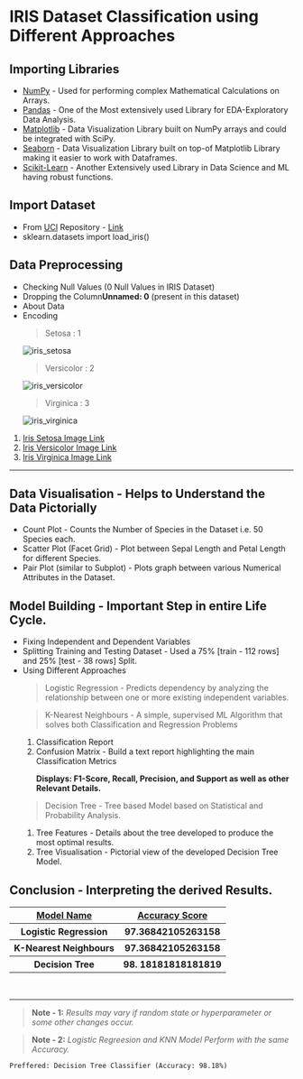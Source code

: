 <h1>IRIS Dataset Classification using Different Approaches</h1>
<h2>Importing Libraries</h2>
    <ul>
        <li><a href="https://numpy.org/doc/" target="_blank">NumPy</a> - Used for performing complex Mathematical Calculations on Arrays.</li>
        <li><a href="https://pandas.pydata.org/docs/" target="_blank">Pandas</a> - One of the Most extensively used Library for EDA-Exploratory Data Analysis.</li>
        <li><a href="https://matplotlib.org/stable/contents.html" target="_blank">Matplotlib</a> - Data Visualization Library built on NumPy arrays and could be integrated with SciPy.</li>
        <li><a href="https://seaborn.pydata.org/" target="_blank">Seaborn</a> - Data Visualization Library built on top-of Matplotlib Library making it easier to work with Dataframes.</li>
        <li><a href="https://scikit-learn.org/stable/" target="_blank">Scikit-Learn</a> - Another Extensively used Library in Data Science and ML having robust functions.</li>
    </ul>
<h2>Import Dataset</h2>
    <ul>
        <li>From <a href="https://archive.ics.uci.edu/ml/index.php" target="_blank">UCI</a> Repository - <a href="http://archive.ics.uci.edu/ml/datasets/Iris" target="_blank">Link</a></li>
        <li>sklearn.datasets import load_iris()</li>
    </ul>
<h2>Data Preprocessing</h2>
    <ul>
        <li>Checking Null Values (0 Null Values in IRIS Dataset)</li>
        <li>Dropping the Column<b>Unnamed: 0</b> (present in this dataset)</li>
        <li>About Data</li>
        <li>Encoding</li>

> Setosa : 1

![iris_setosa](https://upload.wikimedia.org/wikipedia/commons/5/56/Kosaciec_szczecinkowaty_Iris_setosa.jpg)

> Versicolor : 2

![iris_versicolor](https://upload.wikimedia.org/wikipedia/commons/2/27/Blue_Flag%2C_Ottawa.jpg)

> Virginica : 3

![iris_virginica](https://upload.wikimedia.org/wikipedia/commons/thumb/f/f8/Iris_virginica_2.jpg/1200px-Iris_virginica_2.jpg)
    </ul>

<ol>
    <li><a href="https://upload.wikimedia.org/wikipedia/commons/5/56/Kosaciec_szczecinkowaty_Iris_setosa.jpg">Iris Setosa Image Link</a></li>
    <li><a href="https://upload.wikimedia.org/wikipedia/commons/2/27/Blue_Flag%2C_Ottawa.jpg">Iris Versicolor Image Link</a></li>
    <li><a href="https://upload.wikimedia.org/wikipedia/commons/thumb/f/f8/Iris_virginica_2.jpg/1200px-Iris_virginica_2.jpg">Iris Virginica Image Link</a></li>
</ol>
<hr>
<h2>Data Visualisation - Helps to Understand the Data Pictorially</h2>
    <ul>
        <li>Count Plot - Counts the Number of Species in the Dataset i.e. 50 Species each.</li>
        <li>Scatter Plot (Facet Grid) - Plot between Sepal Length and Petal Length for different Species.</li>
        <li>Pair Plot (similar to Subplot) - Plots graph between various Numerical Attributes in the Dataset.</li>
    </ul>
<h2>Model Building - Important Step in entire Life Cycle.</h2>
    <ul>
        <li>Fixing Independent and Dependent Variables</li>
        <li>Splitting Training and Testing Dataset - Used a 75% [train - 112 rows] and 25% [test - 38 rows] Split.</li>
        <li>Using Different Approaches</li>

> Logistic Regression -  Predicts dependency by analyzing the relationship between one or more existing independent variables.

> K-Nearest Neighbours - A simple, supervised ML Algorithm that solves both Classification and Regression Problems
<ol>
    <li>Classification Report</li>
    <li>Confusion Matrix - Build a text report highlighting the main Classification Metrics</li>

**Displays: F1-Score, Recall, Precision, and Support as well as other Relevant Details.**
</ol>

> Decision Tree - Tree based Model based on Statistical and Probability Analysis.
<ol>
    <li>Tree Features - Details about the tree developed to produce the most optimal results.</li>
    <li>Tree Visualisation - Pictorial view of the developed Decision Tree Model.</li>
</ol>
    </ul>
<h2>Conclusion - Interpreting the derived Results.</h2>
<table>
    <tr>
        <th><u>Model Name</u></th>
        <th><u>Accuracy Score</u></th>
    </tr>
    <tr>
        <th>Logistic Regression</th>
        <th>97.36842105263158</th>
    </tr>
    <tr>
        <th>K-Nearest Neighbours</th>
        <th>97.36842105263158</th>
    </tr>
    <tr>
        <th>Decision Tree</th>
        <th>98. 18181818181819</th>
    </tr>
</table>

<br>
<hr>

> **Note - 1:** *Results may vary if random state or hyperparameter or some other changes occur.*

> **Note  - 2:** *Logistic Regreesion and KNN Model Perform with the same Accuracy.*

```Preffered: Decision Tree Classifier (Accuracy: 98.18%)```

